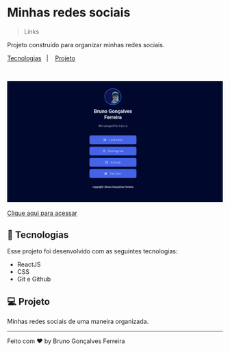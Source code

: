 # Minhas redes sociais

> Links 

Projeto construído para organizar minhas redes sociais.

<p align="left">
  <a href="#-tecnologias">Tecnologias</a>&nbsp;&nbsp;&nbsp;|&nbsp;&nbsp;&nbsp;
  <a href="#-projeto">Projeto</a>&nbsp;&nbsp;&nbsp;
</p>

<br>

![preview](/.github/preview.png)

[Clique aqui para acessar](https://brunogoncalvesferreira.netlify.app)

## 🚀 Tecnologias

Esse projeto foi desenvolvido com as seguintes tecnologias:

- ReactJS
- CSS
- Git e Github

## 💻 Projeto

Minhas redes sociais de uma maneira organizada.

---

Feito com ♥ by Bruno Gonçalves Ferreira
